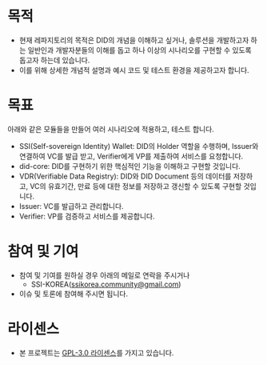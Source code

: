 # 목적

- 현재 레파지토리의 목적은 DID의 개념을 이해하고 싶거나, 솔루션을 개발하고자 하는 일반인과 개발자분들의 이해를 돕고 하나 이상의 시나리오를 구현할 수 있도록 돕고자 하는데 있습니다.
- 이를 위해 상세한 개념적 설명과 예시 코드 및 테스트 환경을 제공하고자 합니다.

# 목표

아래와 같은 모듈들을 만들어 여러 시나리오에 적용하고, 테스트 합니다.

- SSI(Self-sovereign Identity) Wallet: DID의 Holder 역할을 수행하며, Issuer와 연결하여 VC를 발급 받고, Verifier에게 VP를 제출하여 서비스를 요청합니다.
- did-core: DID를 구현하기 위한 핵심적인 기능을 이해하고 구현할 것입니다.
- VDR(Verifiable Data Registry): DID와 DID Document 등의 데이터를 저장하고, VC의 유효기간, 만료 등에 대한 정보를 저장하고 갱신할 수 있도록 구현할 것입니다.
- Issuer: VC를 발급하고 관리합니다.
- Verifier: VP를 검증하고 서비스를 제공합니다.

# 참여 및 기여

- 참여 및 기여를 원하실 경우 아래의 메일로 연락을 주시거나
  - SSI-KOREA(ssikorea.community@gmail.com)
- 이슈 및 토론에 참여해 주시면 됩니다.

# 라이센스

- 본 프로젝트는 [GPL-3.0 라이센스](https://github.com/ssi-korea/did-core/blob/main/LICENSE)를 가지고 있습니다.
